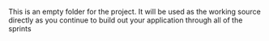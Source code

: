 This is an empty folder for the project.  It will be used as the working source directly as you continue to build out your application through all of the sprints
